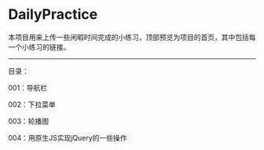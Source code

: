 # DailyPractice

本项目用来上传一些闲暇时间完成的小练习，顶部预览为项目的首页，其中包括每一个小练习的链接。

---

目录：

001：导航栏

002：下拉菜单

003：轮播图

004：用原生JS实现jQuery的一些操作